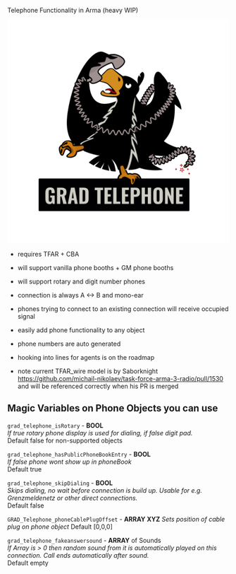 Telephone Functionality in Arma (heavy WIP)

![](logo_telephone_adler.png)

* requires TFAR + CBA
* will support vanilla phone booths + GM phone booths
* will support rotary and digit number phones
* connection is always A <-> B and mono-ear
* phones trying to connect to an existing connection will receive occupied signal
* easily add phone functionality to any object
* phone numbers are auto generated
* hooking into lines for agents is on the roadmap


* note current TFAR_wire model is by Saborknight
https://github.com/michail-nikolaev/task-force-arma-3-radio/pull/1530
and will be referenced correctly when his PR is merged



## Magic Variables on Phone Objects you can use

`grad_telephone_isRotary` - **BOOL**  
_If true rotary phone display is used for dialing, if false digit pad._  
Default false for non-supported objects  


`grad_telephone_hasPublicPhoneBookEntry` - **BOOL**  
_If false phone wont show up in phoneBook_  
Default true  


`grad_telephone_skipDialing` - **BOOL**  
_Skips dialing, no wait before connection is build up. Usable for e.g. Grenzmeldenetz or other direct connections._  
Default false  

`GRAD_Telephone_phoneCablePlugOffset` - **ARRAY XYZ**
_Sets position of cable plug on phone object_
Default [0,0,0]


`grad_telephone_fakeanswersound` - **ARRAY** of Sounds  
_If Array is > 0 then random sound from it is automatically played on this connection. Call ends automatically after sound._  
Default empty
